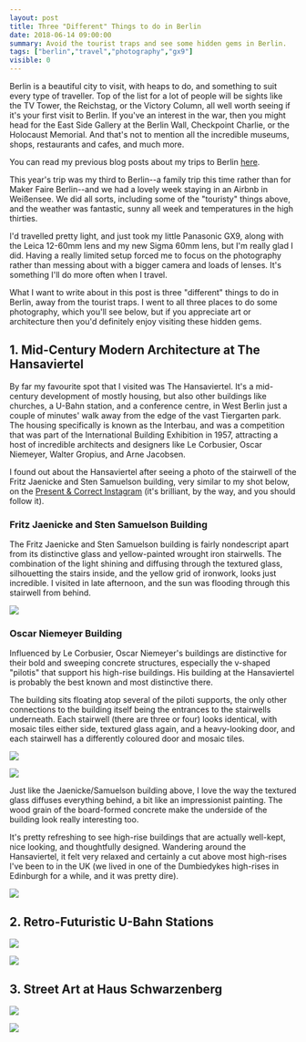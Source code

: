 ```yaml
---
layout: post
title: Three "Different" Things to do in Berlin
date: 2018-06-14 09:00:00
summary: Avoid the tourist traps and see some hidden gems in Berlin.
tags: ["berlin","travel","photography","gx9"]
visible: 0
---
```


Berlin is a beautiful city to visit, with heaps to do, and something to suit
every type of traveller. Top of the list for a lot of people will be sights like
the TV Tower, the Reichstag, or the Victory Column, all well worth seeing if
it's your first visit to Berlin. If you've an interest in the war, then you
might head for the East Side Gallery at the Berlin Wall, Checkpoint Charlie, or
the Holocaust Memorial. And that's not to mention all the incredible museums,
shops, restaurants and cafes, and much more.

You can read my previous blog posts about my trips to Berlin
[here](/tags/index.html#berlin).

This year's trip was my third to Berlin--a family trip this time rather than
for Maker Faire Berlin--and we had a lovely week staying in an Airbnb in
Weißensee. We did all sorts, including some of the "touristy" things above, and
the weather was fantastic, sunny all week and temperatures in the high thirties.

I'd travelled pretty light, and just took my little Panasonic GX9, along with
the Leica 12-60mm lens and my new Sigma 60mm lens, but I'm really glad I did.
Having a really limited setup forced me to focus on the photography rather than
messing about with a bigger camera and loads of lenses. It's something I'll do
more often when I travel.

What I want to write about in this post is three "different" things to do in
Berlin, away from the tourist traps. I went to all three places to do some
photography, which you'll see below, but if you appreciate art or architecture
then you'd definitely enjoy visiting these hidden gems.

## 1. Mid-Century Modern Architecture at The Hansaviertel

By far my favourite spot that I visited was The Hansaviertel. It's a mid-century
development of mostly housing, but also other buildings like churches, a U-Bahn
station, and a conference centre, in West Berlin just a couple of minutes' walk
away from the edge of the vast Tiergarten park. The housing specifically is
known as the Interbau, and was a competition that was part of the International
Building Exhibition in 1957, attracting a host of incredible architects and
designers like Le Corbusier, Oscar Niemeyer, Walter Gropius, and Arne Jacobsen.

I found out about the Hansaviertel after seeing a photo of the stairwell of the
Fritz Jaenicke and Sten Samuelson building, very similar to my shot below, on
the [Present & Correct Instagram](https://www.instagram.com/presentandcorrect/)
(it's brilliant, by the way, and you should follow it).

### Fritz Jaenicke and Sten Samuelson Building

The Fritz Jaenicke and Sten Samuelson building is fairly nondescript apart from
its distinctive glass and yellow-painted wrought iron stairwells. The
combination of the light shining and diffusing through the textured glass,
silhouetting the stairs inside, and the yellow grid of ironwork, looks just
incredible. I visited in late afternoon, and the sun was flooding through this
stairwell from behind.

![](/assets/berlin-2018-blog-2.jpg)

### Oscar Niemeyer Building

Influenced by Le Corbusier, Oscar Niemeyer's buildings are distinctive for
their bold and sweeping concrete structures, especially the v-shaped "pilotis"
that support his high-rise buildings. His building at the Hansaviertel is
probably the best known and most distinctive there.

The building sits floating atop several of the piloti supports, the only other connections to the building itself being the entrances to the stairwells
underneath. Each stairwell (there are three or four) looks identical, with
mosaic tiles either side, textured glass again, and a heavy-looking door, and
each stairwell has a differently coloured door and mosaic tiles.

![](/assets/berlin-2018-blog-3.jpg)

![](/assets/berlin-2018-blog-4.jpg)

Just like the Jaenicke/Samuelson building above, I love the way the textured
glass diffuses everything behind, a bit like an impressionist painting. The wood
grain of the board-formed concrete make the underside of the building look
really interesting too.

It's pretty refreshing to see high-rise buildings that are actually well-kept,
nice looking, and thoughtfully designed. Wandering around the Hansaviertel, it
felt very relaxed and certainly a cut above most high-rises I've been to in the
UK (we lived in one of the Dumbiedykes high-rises in Edinburgh for a while, and
it was pretty dire).

![](/assets/berlin-2018-blog-7.jpg)

## 2. Retro-Futuristic U-Bahn Stations

![](/assets/berlin-2018-blog-5.jpg)

![](/assets/berlin-2018-blog-6.jpg)

## 3. Street Art at Haus Schwarzenberg

![](/assets/berlin-2018-blog-8.jpg)

![](/assets/berlin-2018-blog-9.jpg)
